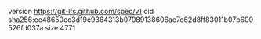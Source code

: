 version https://git-lfs.github.com/spec/v1
oid sha256:ee48650ec3d19e9364313b07089138606ae7c62d8ff83011b07b600526fd037a
size 4771
